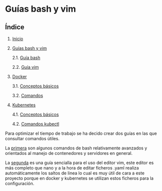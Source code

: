 # Guías  bash y vim

## Índice

1. [Inicio](../../../)
2. [Guías bash y vim](.)

    2.1. [Guía bash](./bash.md)

    2.2. [Guía vim](./vim.md)
 
3. [Docker](../Docker/)

    3.1. [Conceptos básicos](../Docker/Conceptos.md)
    
    3.2. [Comandos](../Docker/comandos.md)

4. [Kubernetes](../Kubernetes/)

    4.1. [Conceptos básicos](../Kubernetes/Conceptos.md)

    4.2. [Comandos kubectl](../Kubernetes//Comandos_kubectl.md)

Para optimizar el tiempo de trabajo se ha decido crear dos guías en las que consultar comandos útiles. 

La [primera](./bash.md) son algunos comandos de bash relativamente avanzados y orientados al manejo de contenedores y servidores en general.

La [segunda](./vim.md) es una guía sencialla para el uso del editor vim, este editor es más completo que nano y a la hora de editar ficheros .yaml realiza automáticamente los saltos de linea lo cual es muy útil de cara a este proyecto porque en docker y kubernetes se utilizan estos ficheros para la configuración.